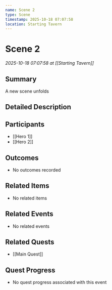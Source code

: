 ```yaml
---
name: Scene 2
type: Scene
timestamp: 2025-10-18 07:07:58
location: Starting Tavern
---
```


# Scene 2

*2025-10-18 07:07:58 at [[Starting Tavern]]*

## Summary
A new scene unfolds

## Detailed Description


## Participants
- [[Hero 1]]
- [[Hero 2]]

## Outcomes
- No outcomes recorded

## Related Items
- No related items

## Related Events
- No related events

## Related Quests
- [[Main Quest]]

## Quest Progress
- No quest progress associated with this event
